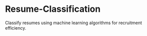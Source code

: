 # Resume-Classification
Classify resumes using machine learning algorithms for recruitment efficiency.
